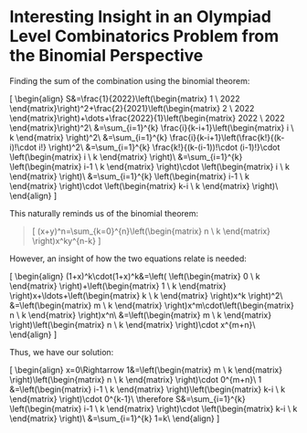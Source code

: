 # Interesting Insight in an Olympiad Level Combinatorics Problem from the Binomial Perspective
Finding the sum of the combination using the binomial theorem:

\[
\begin{align}
	S&=\frac{1}{2022}\left(\begin{matrix} 1 \\ 2022 \end{matrix}\right)^2+\frac{2}{2021}\left(\begin{matrix} 2 \\ 2022 \end{matrix}\right)+\dots+\frac{2022}{1}\left(\begin{matrix} 2022 \\ 2022 \end{matrix}\right)^2\\
	&=\sum_{i=1}^{k} \frac{i}{k-i+1}\left(\begin{matrix} i \\ k \end{matrix} \right)^2\\
	&=\sum_{i=1}^{k} \frac{i}{k-i+1}\left(\frac{k!}{(k-i)!\cdot i!} \right)^2\\
	&=\sum_{i=1}^{k} \frac{k!}{(k-(i-1))!\cdot (i-1)!}\cdot \left(\begin{matrix} i \\ k \end{matrix} \right)\\
	&=\sum_{i=1}^{k} \left(\begin{matrix} i-1 \\ k \end{matrix} \right)\cdot \left(\begin{matrix} i \\ k \end{matrix} \right)\\
	&=\sum_{i=1}^{k} \left(\begin{matrix} i-1 \\ k \end{matrix} \right)\cdot \left(\begin{matrix} k-i \\ k \end{matrix} \right)\\
\end{align}
\]

This naturally reminds us of the binomial theorem:

> \[
> (x+y)^n=\sum_{k=0}^{n}\left(\begin{matrix} n \\ k \end{matrix} \right)x^ky^{n-k}
> \]

However, an insight of how the two equations relate is needed:

\[
\begin{align}
	(1+x)^k\cdot(1+x)^k&=\left( \left(\begin{matrix} 0 \\ k \end{matrix} \right)+\left(\begin{matrix} 1 \\ k \end{matrix} \right)x+\ldots+\left(\begin{matrix} k \\ k \end{matrix} \right)x^k \right)^2\\
	&=\left(\begin{matrix} m \\ k \end{matrix} \right)x^m\cdot\left(\begin{matrix} n \\ k \end{matrix} \right)x^n\\
	&=\left(\begin{matrix} m \\ k \end{matrix} \right)\left(\begin{matrix} n \\ k \end{matrix} \right)\cdot x^{m+n}\\
\end{align}
\]

Thus, we have our solution:

\[
\begin{align}
	x=0\Rightarrow 1&=\left(\begin{matrix} m \\ k \end{matrix} \right)\left(\begin{matrix} n \\ k \end{matrix} \right)\cdot 0^{m+n}\\
	1 &=\left(\begin{matrix} i-1 \\ k \end{matrix} \right)\left(\begin{matrix} k-i \\ k \end{matrix} \right)\cdot 0^{k-1}\\
	\therefore S&=\sum_{i=1}^{k} \left(\begin{matrix} i-1 \\ k \end{matrix} \right)\cdot \left(\begin{matrix} k-i \\ k \end{matrix} \right)\\
	&=\sum_{i=1}^{k} 1=k\\
\end{align}
\]

